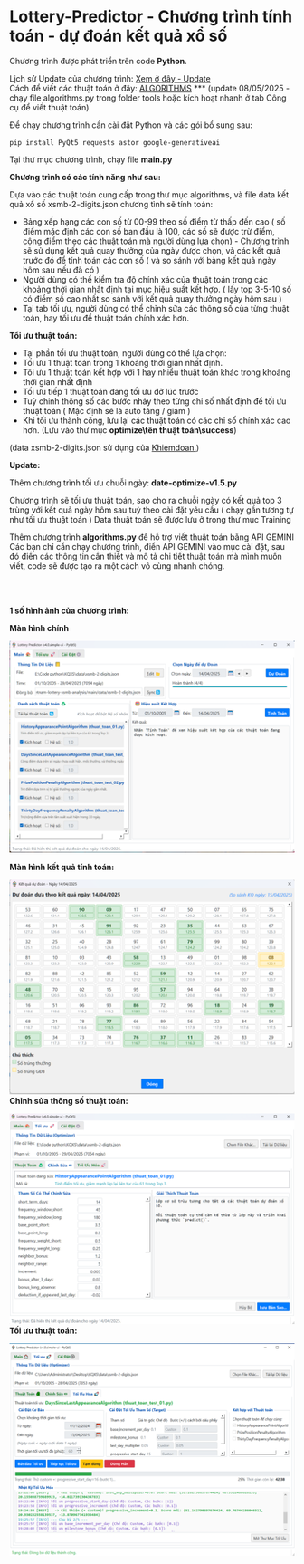 # Lottery-Predictor - Chương trình tính toán - dự đoán kết quả xổ số

Chương trình được phát triển trên code **Python**.

Lịch sử Update của chương trình: [Xem ở đây - Update](https://github.com/junlangzi/Lottery-Predictor/blob/main/UPDATE.md)  <br>
Cách để viết các thuật toán ở đây: [ALGORITHMS](https://github.com/junlangzi/Lottery-Predictor/blob/main/ALGORITHMS.md)  ***  (update 08/05/2025 - chạy file algorithms.py trong folder tools hoặc kích hoạt nhanh ở tab Công cụ để viết thuật toán)

Để chạy chương trình cần cài đặt Python và các gói bổ sung sau:

```
pip install PyQt5 requests astor google-generativeai
```

Tại thư mục chương trình, chạy file **main.py**

**Chương trình có các tính năng như sau:**

Dựa vào các thuật toán cung cấp trong thư mục algorithms, và file data kết quả xổ số xsmb-2-digits.json chương tình sẽ tính toán:

* Bảng xếp hạng các con số từ 00-99 theo số điểm từ thấp đến cao ( số điểm mặc định các con số ban đầu là 100, các số sẽ được trừ điểm, cộng điểm theo các thuật toán mà người dùng lựa chọn) - Chương trình sẽ sử dụng kết quả quay thưởng của ngày được chọn, và các kết quả trước đó để tính toán các con số ( và so sánh với bảng kết quả ngày hôm sau nếu đã có )
* Người dùng có thể kiểm tra độ chính xác của thuật toán trong các khoảng thời gian nhất định tại mục hiệu suất kết hợp. ( lấy top 3-5-10 số có điểm số cao nhất so sánh với kết quả quay thưởng ngày hôm sau )
* Tại tab tối ưu, người dùng có thể chỉnh sửa các thông số của từng thuật toán, hay tối ưu để thuật toán chính xác hơn.

**Tối ưu thuật toán:**

* Tại phần tối ưu thuật toán, người dùng có thể lựa chọn:
* Tối ưu 1 thuật toán trong 1 khoảng thời gian nhất định.
* Tôi ưu 1 thuật toán kết hợp với 1 hay nhiều thuật toán khác trong khoảng thời gian nhất định
* Tối ưu tiếp 1 thuật toán đang tối ưu dở lúc trước
* Tuỳ chỉnh thông số các bước nhảy theo từng chỉ số nhất định để tối ưu thuật toán ( Mặc định sẽ là auto tăng / giảm )
* Khi tối ưu thành công, lưu lại các thuật toán có các chỉ số chính xác cao hơn. (Lưu vào thư mục **optimize\\tên thuật toán\\success**)

(data xsmb-2-digits.json sử dụng của [Khiemdoan.](https://github.com/khiemdoan/vietnam-lottery-xsmb-analysis))

**Update:**

Thêm chương trình tối ưu chuỗi ngày: **date-optimize-v1.5.py**

Chương trình sẽ tối ưu thuật toán, sao cho ra chuỗi ngày có kết quả top 3 trùng với kết quả ngày hôm sau tuỳ theo cài đặt yêu cầu ( chạy gần tương tự như tối ưu thuật toán ) 
Data thuật toán sẽ được lưu ở trong thư mục Training

Thêm chương trình **algorithms.py** để hỗ trợ viết thuật toán bằng API GEMINI
Các bạn chỉ cần chạy chương trình, điền API GEMINI vào mục cài đặt, sau đó điền các thông tin cần thiết và mô tả chi tiết thuật toán mà mình muốn viết, code sẽ được tạo ra một cách vô cùng nhanh chóng.

<br><br>

**1 số hình ảnh của chương trình:**

**Màn hình chính**

![image](https://raw.githubusercontent.com/junlangzi/Lottery-Predictor/refs/heads/main/demo/demo1.png)

**Màn hình kết quả tính toán:**

![image](https://raw.githubusercontent.com/junlangzi/Lottery-Predictor/refs/heads/main/demo/demo2.png)
**Chỉnh sửa thông số thuật toán:**

![image](https://raw.githubusercontent.com/junlangzi/Lottery-Predictor/refs/heads/main/demo/demo3.png)
**Tối ưu thuật toán:**

![image](https://raw.githubusercontent.com/junlangzi/Lottery-Predictor/refs/heads/main/demo/demo4.png)
